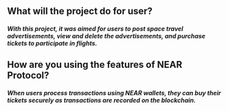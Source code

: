 ## What will the project do for user?

##### With this project, it was aimed for users to post space travel advertisements, view and delete the advertisements, and purchase tickets to participate in flights.

## How are you using the features of NEAR Protocol?

##### When users process transactions using NEAR wallets, they can buy their tickets securely as transactions are recorded on the blockchain.
